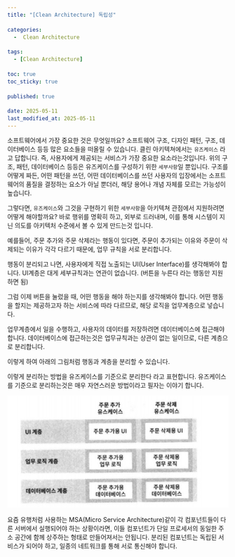 ```yaml
---
title: "[Clean Architecture] 독립성"

categories:
  -  Clean Architecture
  
tags:
  - [Clean Architecture]

toc: true
toc_sticky: true

published: true

date: 2025-05-11
last_modified_at: 2025-05-11
---
```


소프트웨어에서 가장 중요한 것은 무엇일까요? 소프트웨어 구조, 디자인 패턴, 구조, 데이터베이스 등등 많은 요소들을 떠올릴 수 있습니다. 클린 아키텍쳐에서는 `유즈케이스` 라고 답합니다. 즉, 사용자에게 제공되는 서비스가 가장 중요한 요소라는것입니다. 위의 구조, 패턴, 데이터베이스 등등은 유즈케이스를 구성하기 위한 `세부사항`일 뿐입니다. 구조를 어떻게 짜든, 어떤 패턴을 쓰던, 어떤 데이터베이스를 쓰던 사용자의 입장에서는 소프트웨어의 품질을 결정하는 요소가 아닐 뿐더러, 해당 용어나 개념 자체를 모르는 가능성이 높습니다.

그렇다면, `유즈케이스`와 그것을 구현하기 위한 `세부사항`을 아키텍쳐 관점에서 지원하려면 어떻게 해야할까요? 바로 행위를 명확히 하고, 외부로 드러내며, 이를 통해 시스템이 지닌 의도를 아키텍처 수준에서 볼 수 있게 만드는것 입니다.

예를들어, 주문 추가와 주문 삭제라는 행동이 있다면, 주문이 추가되는 이유와 주문이 삭제되는 이유가 각각 다르기 때문에, 업무 규칙을 서로 분리합니다.

행동이 분리되고 나면, 사용자에게 직접 노출되는 UI(User Interface)를 생각해봐야 합니다. UI계층은 대게 세부규칙과는 연관이 없습니다. (버튼을 누른다 라는 행동만 지원하면 됨) 

그럼 이제 버튼을 눌렀을 때, 어떤 행동을 해야 하는지를 생각해봐야 합니다. 어떤 행동을 할지는 제공하고자 하는 서비스에 따라 다르므로, 해당 로직을 업무계층으로 넣습니다.

업무계층에서 일을 수행하고, 사용자의 데이터를 저장하려면 데이터베이스에 접근해야 합니다. 데이터베이스에 접근하는것은 업무규칙과는 상관이 없는 일이므로, 다른 계층으로 분리합니다.

이렇게 하여 아래의 그림처럼 행동과 계층을 분리할 수 있습니다.

이렇게 분리하는 방법을 유즈케이스를 기준으로 분리한다 라고 표현합니다. 유즈케이스를 기준으로 분리하는것은 매우 자연스러운 방법이라고 필자는 이야기 합니다.

![](/images/Pasted%20image%2020250511181700.png)

요즘 유행처럼 사용하는 MSA(Micro Service Architecture)같이 각 컴포넌트들이 다른 서버에서 실행되어야 하는 상황이라면, 이들 컴포넌트가 단일 프로세서의 동일한 주소 공간에 함께 상주하는 형태로 만들어져서는 안됩니다. 분리된 컴포넌트는 독립된 서비스가 되어야 하고, 일종의 네트워크를 통해 서로 통신해야 합니다.